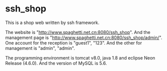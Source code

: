 # ssh_shop
This is a shop web written by ssh framework.

The website is "http://www.spaghetti.net.cn:8080/ssh_shop". And the management page is "http://www.spaghetti.net.cn:8080/ssh_shop/admin/". One account for the reception is "guest1", "123". And the other for management is "admin", "admin".

The programming environment is tomcat v8.0, java 1.8 and eclipse Neon Release (4.6.0).
And the version of MySQL is 5.6.
